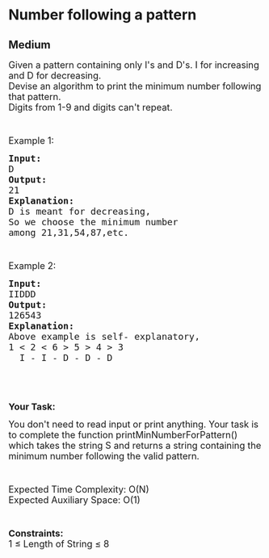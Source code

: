 # Number following a pattern
## Medium 
<div class="problem-statement">
                <p></p><p><span style="font-size:18px">Given a pattern containing only I's and D's. I for increasing and D for decreasing.<br>
Devise an algorithm to print the minimum number following that pattern.<br>
Digits from 1-9 and digits can't repeat.</span></p>

<p>&nbsp;</p>

<p><span style="font-size:18px">Example 1:</span></p>

<pre style="position: relative;"><strong><span style="font-size:18px">Input:</span></strong>
<span style="font-size:18px">D</span>
<strong><span style="font-size:18px">Output:</span></strong>
<span style="font-size:18px">21</span>
<strong><span style="font-size:18px">Explanation:</span></strong>
<span style="font-size:18px">D is meant for decreasing,</span>
<span style="font-size:18px">So we choose the minimum number</span>
<span style="font-size:18px">among 21,31,54,87,etc.</span><div class="open_grepper_editor" title="Edit &amp; Save To Grepper"></div></pre>

<p>&nbsp;</p>

<p><span style="font-size:18px">Example 2:</span></p>

<pre style="position: relative;"><strong><span style="font-size:18px">Input:</span></strong>
<span style="font-size:18px">IIDDD</span>
<strong><span style="font-size:18px">Output:</span></strong>
<span style="font-size:18px">126543</span>
<strong><span style="font-size:18px">Explanation:</span></strong>
<span style="font-size:18px">Above example is self- explanatory,</span>
<span style="font-size:18px">1 &lt; 2 &lt; 6 &gt; 5 &gt; 4 &gt; 3</span>
<span style="font-size:18px">  I - I - D - D - D</span><div class="open_grepper_editor" title="Edit &amp; Save To Grepper"></div></pre>

<p>&nbsp;</p>

<p>&nbsp;</p>

<p><strong><span style="font-size:18px">Your Task:</span></strong></p>

<p><span style="font-size:18px">You don't need to read input or print anything. Your task is to complete the function printMinNumberForPattern() which takes the string S and returns a string containing the minimum number following the valid&nbsp;pattern.</span></p>

<p>&nbsp;</p>

<p><span style="font-size:18px">Expected Time Complexity: O(N)<br>
Expected Auxiliary Space: O(1)</span></p>

<p>&nbsp;</p>

<p><span style="font-size:18px"><strong>Constraints:</strong><br>
1 ≤ Length of String ≤ 8</span></p>

<p>&nbsp;</p>

<p>&nbsp;</p>

<p>&nbsp;</p>
 <p></p>
            </div>